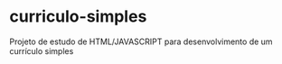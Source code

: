 # curriculo-simples
Projeto de estudo de HTML/JAVASCRIPT para desenvolvimento de um currículo simples
